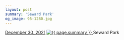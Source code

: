 ```yaml
---
layout: post
summary: 'Seward Park'
og_image: 95-1280.jpg
---
```


<p>
  <time>
    <a href="/95">December 30, 2021</a>
  </time>
  <a href="/95">
    <img src="{{ site.assets_url }}/95-640.jpg" srcset="{{ site.assets_url }}/95-320.jpg 320w, {{ site.assets_url }}/95-640.jpg 640w, {{ site.assets_url }}/95-960.jpg 960w, {{ site.assets_url }}/95-1280.jpg 1280w" sizes="(min-width: 700px) 50vw, calc(100vw - 2rem)" alt="{{ page.summary }}" />
  </a>
  <span>Seward Park</span>
</p>

